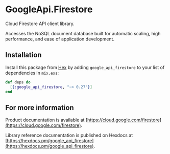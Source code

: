 # GoogleApi.Firestore

Cloud Firestore API client library.

Accesses the NoSQL document database built for automatic scaling, high performance, and ease of application development. 

## Installation

Install this package from [Hex](https://hex.pm) by adding
`google_api_firestore` to your list of dependencies in `mix.exs`:

```elixir
def deps do
  [{:google_api_firestore, "~> 0.27"}]
end
```

## For more information

Product documentation is available at [https://cloud.google.com/firestore](https://cloud.google.com/firestore).

Library reference documentation is published on Hexdocs at
[https://hexdocs.pm/google_api_firestore](https://hexdocs.pm/google_api_firestore).
